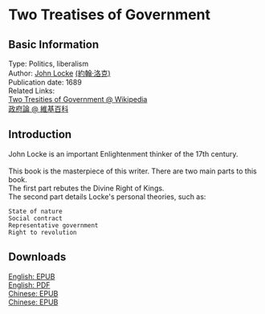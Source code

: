 # Two Treatises of Government

## Basic Information

Type: Politics, liberalism <br>
Author: [John Locke](https://en.wikipedia.org/wiki/John_Locke) [(約翰·洛克)](https://zh.wikipedia.org/zh-hk/%E7%BA%A6%E7%BF%B0%C2%B7%E6%B4%9B%E5%85%8B) <br>
Publication date: 1689 <br>
Related Links: <br>
[Two Tresities of Government @ Wikipedia](https://en.wikipedia.org/wiki/Two_Treatises_of_Government) <br>
[政府論 @ 維基百科](https://zh.wikipedia.org/zh-hk/%E6%94%BF%E5%BA%9C%E8%AB%96) <br>

## Introduction

John Locke is an important Enlightenment thinker of the 17th century. <br>
<br>
This book is the masterpiece of this writer. There are two main parts to this book. <br>
The first part rebutes the Divine Right of Kings. <br>
The second part details Locke's personal theories, such as: <br>
```
State of nature
Social contract
Representative government
Right to revolution
```
## Downloads

[English: EPUB](https://github.com/StatusManHK/books/raw/main/ebooks/epub/Two%20Treasities%20of%20Government.epub) <br>
[English: PDF](https://github.com/StatusManHK/books/raw/main/ebooks/pdf/Two%20Treasities%20of%20Government.pdf) <br>
[Chinese: EPUB](https://github.com/StatusManHK/books/raw/main/ebooks/epub/%E7%B4%84%E7%BF%B0%C2%B7%E6%B4%9B%E5%85%8B%EF%BC%9A%E6%94%BF%E5%BA%9C%E8%AB%96.epub) <br>
[Chinese: EPUB](https://github.com/StatusManHK/books/raw/main/ebooks/pdf/%E7%B4%84%E7%BF%B0%C2%B7%E6%B4%9B%E5%85%8B%EF%BC%9A%E6%94%BF%E5%BA%9C%E8%AB%96.pdf) <br>
